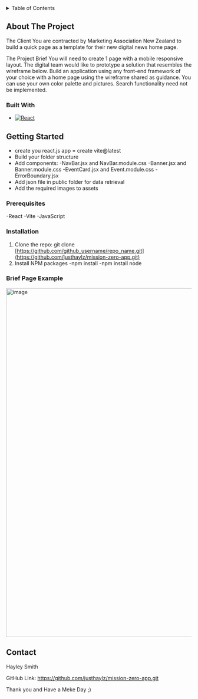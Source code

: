 <!-- TABLE OF CONTENTS -->
<details>
  <summary>Table of Contents</summary>
  <ol>
    <li>
      <a href="#about-the-project">About The Project</a>
      <ul>
        <li><a href="#built-with">Built With</a></li>
      </ul>
    </li>
    <li>
      <a href="#getting-started">Getting Started</a>
      <ul>
        <li><a href="#prerequisites">Prerequisites</a></li>
        <li><a href="#installation">Installation</a></li>
      </ul>
    </li>
    <li><a href="#contact">Contact</a></li>
    <li><a href="#acknowledgments">Acknowledgments</a></li>
  </ol>
</details>



<!-- ABOUT THE PROJECT -->
## About The Project

The Client
You are contracted by Marketing Association New Zealand to build a quick page as a template for their new digital news home page.

The Project Brief
You will need to create 1 page with a mobile responsive layout. 
The digital team would like to prototype a solution that resembles the wireframe below.
Build an application using any front-end framework of your choice with a home page using the wireframe shared as guidance.
You can use your own color palette and pictures.
Search functionality need not be implemented.



### Built With

* [![React][React.js]][React-url]



<!-- GETTING STARTED -->
## Getting Started

- create you react.js app = create vite@latest
- Build your folder structure
- Add components:
  -NavBar.jsx and NavBar.module.css
  -Banner.jsx and Banner.module.css
  -EventCard.jsx and Event.module.css
  -ErrorBoundary.jsx
- Add json file in public folder for data retrieval
- Add the required images to assets

### Prerequisites

-React
-Vite
-JavaScript

### Installation

1. Clone the repo:  git clone [https://github.com/github_username/repo_name.git](https://github.com/justhaylz/mission-zero-app.git)
2. Install NPM packages
   -npm install
   -npm install node



### Brief Page Example

<img width="947" alt="image" src="https://github.com/justhaylz/mission-zero-app/assets/158859106/fd73c07c-4536-4eb5-a6b2-caf7f344f82a">

<!-- CONTACT -->
## Contact

Hayley Smith

GitHub Link: https://github.com/justhaylz/mission-zero-app.git

Thank you and Have a Meke Day ;)



<!-- MARKDOWN LINKS & IMAGES -->
<!-- https://www.markdownguide.org/basic-syntax/#reference-style-links -->
[React.js]: https://img.shields.io/badge/React-20232A?style=for-the-badge&logo=react&logoColor=61DAFB
[React-url]: https://reactjs.org/
